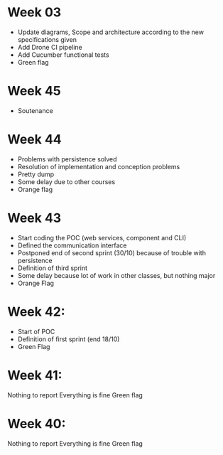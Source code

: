 # Week 03
- Update diagrams, Scope and architecture according to the new specifications given
- Add Drone CI pipeline
- Add Cucumber functional tests
- Green flag

# Week 45
- Soutenance

# Week 44
- Problems with persistence solved
- Resolution of implementation and conception problems
- Pretty dump
- Some delay due to other courses
- Orange flag
 
# Week 43
- Start coding the POC (web services, component and CLI)
- Defined the communication interface
- Postponed end of second sprint (30/10) because of trouble with persistence 
- Definition of third sprint
- Some delay because lot of work in other classes, but nothing major
- Orange Flag

# Week 42:
- Start of POC
- Definition of first sprint (end 18/10)
- Green Flag 

# Week 41:
Nothing to report
Everything is fine
Green flag

# Week 40:
Nothing to report
Everything is fine
Green flag


